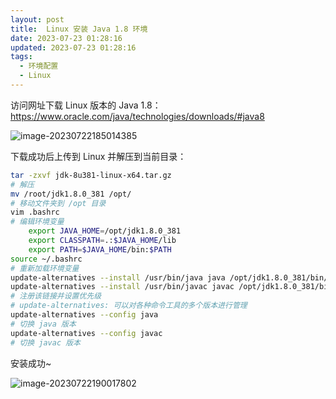 ```yaml
---
layout: post
title:  Linux 安装 Java 1.8 环境
date: 2023-07-23 01:28:16
updated: 2023-07-23 01:28:16
tags:
  - 环境配置
  - Linux
---
```


访问网址下载 Linux 版本的 Java 1.8：https://www.oracle.com/java/technologies/downloads/#java8

![image-20230722185014385](http://pic.mewhz.com/blog/image-20230722185014385.png)

下载成功后上传到 Linux 并解压到当前目录：

```bash
tar -zxvf jdk-8u381-linux-x64.tar.gz
# 解压
mv /root/jdk1.8.0_381 /opt/
# 移动文件夹到 /opt 目录
vim .bashrc
# 编辑环境变量
	export JAVA_HOME=/opt/jdk1.8.0_381
	export CLASSPATH=.:$JAVA_HOME/lib
	export PATH=$JAVA_HOME/bin:$PATH
source ~/.bashrc
# 重新加载环境变量
update-alternatives --install /usr/bin/java java /opt/jdk1.8.0_381/bin/java 1
update-alternatives --install /usr/bin/javac javac /opt/jdk1.8.0_381/bin/javac 1
# 注册该链接并设置优先级
# update-alternatives: 可以对各种命令工具的多个版本进行管理
update-alternatives --config java
# 切换 java 版本
update-alternatives --config javac
# 切换 javac 版本
```

安装成功~

![image-20230722190017802](http://pic.mewhz.com/blog/image-20230722190017802.png)